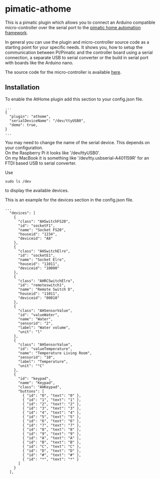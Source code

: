 pimatic-athome
==============

This is a pimatic plugin which allows you to connect an Arduino compatible micro-controller over the serial port to the [pimatic home automation framework](http://pimatic.org).

In general you can use the plugin and micro-controller source code as a starting point for your specific needs.
It shows you, how to setup the communication between PI/Pimatic and the controller board using a serial connection,
  a separate USB to serial converter or the build in serial port with boards like the Arduino nano.



The source code for the micro-controller is available [here](https://github.com/dfischbach/pimatic-athome-arduino).

## Installation
To enable the AtHome plugin add this section to your config.json file.

```
...
{
  "plugin": "athome",
  "serialDeviceName": "/dev/ttyUSB0",
  "demo": true,
}
...
```

You may need to change the name of the serial device. This depends on your configuration.<br/>
On the Raspberry Pi it looks like '/dev/ttyUSB0'.<br/>
On my MacBook it is something like '/dev/tty.usbserial-A401159R' for an FTDI based USB to serial converter.

Use
```
sudo ls /dev

```
to display the available devices.


This is an example for the devices section in the config.json file.

```
...
  "devices": [
    {
      "class": "AHSwitchFS20",
      "id": "socketF1",
      "name": "Socket FS20",
      "houseid": "1234",
      "deviceid": "A8"
    },
    {
      "class": "AHSwitchElro",
      "id": "socketE1",
      "name": "Socket Elro",
      "houseid": "11011",
      "deviceid": "10000"
    },
    {
      "class": "AHRCSwitchElro",
      "id": "remoteswitch1",
      "name": "Remote Switch D",
      "houseid": "11011",
      "deviceid": "00010"
    },
    {
      "class": "AHSensorValue",
      "id": "valueWater",
      "name": "Water",
      "sensorid": "2",
      "label": "Water volume",
      "unit": "l"
    },
    {
      "class": "AHSensorValue",
      "id": "valueTemperature",
      "name": "Temperature Living Room",
      "sensorid": "10",
      "label": "Temperature",
      "unit": "°C"
    },
    {
      "id": "keypad",
      "name": "Keypad",
      "class": "AHKeypad",
      "buttons": [
        { "id": "0", "text": "0" },
        { "id": "1", "text": "1" },
        { "id": "2", "text": "2" },
        { "id": "3", "text": "3" },
        { "id": "4", "text": "4" },
        { "id": "5", "text": "5" },
        { "id": "6", "text": "6" },
        { "id": "7", "text": "7" },
        { "id": "8", "text": "8" },
        { "id": "9", "text": "9" },
        { "id": "A", "text": "A" },
        { "id": "B", "text": "B" },
        { "id": "C", "text": "C" },
        { "id": "D", "text": "D" },
        { "id": "#", "text": "#" },
        { "id": "*", "text": "*" }
      ]
    }
  ],

```